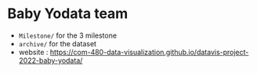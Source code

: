 # Baby Yodata team

- `Milestone/` for the 3 milestone
- `archive/` for the dataset
- website : https://com-480-data-visualization.github.io/datavis-project-2022-baby-yodata/
